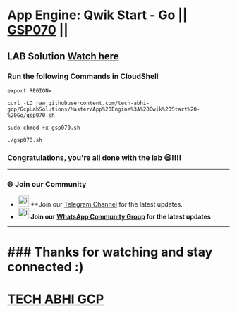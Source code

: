 # App Engine: Qwik Start - Go || [GSP070](https://www.cloudskillsboost.google/focuses/2754?parent=catalog) ||

## LAB Solution [Watch here](https://youtu.be/vKRQHIPFkng)


### Run the following Commands in CloudShell

```
export REGION=
```
```
curl -LO raw.githubusercontent.com/tech-abhi-gcp/GcpLabSolutions/Master/App%20Engine%3A%20Qwik%20Start%20-%20Go/gsp070.sh

sudo chmod +x gsp070.sh

./gsp070.sh

```

### Congratulations, you're all done with the lab 😄!!!!

---

### 🌐 Join our Community

- <img src="https://github.com/user-attachments/assets/a4a4b767-151c-461d-bca1-da6d4c0cd68a" alt="icon" width="25" height="25"> **Join our [Telegram Channel](https://t.me/techabhigcp) for the latest updates.
- <img src="https://github.com/user-attachments/assets/aa10b8b2-5424-40bc-8911-7969f29f6dae" alt="icon" width="25" height="25"> **Join our [WhatsApp Community Group](https://chat.whatsapp.com/HNNnudX6HvU3HCLxYVIovo) for the latest updates**

---

# ### Thanks for watching and stay connected :)

# [TECH ABHI GCP](https://www.youtube.com/@tech-abhi-gcp)




